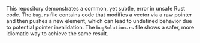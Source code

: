 This repository demonstrates a common, yet subtle, error in unsafe Rust code. The `bug.rs` file contains code that modifies a vector via a raw pointer and then pushes a new element, which can lead to undefined behavior due to potential pointer invalidation. The `bugSolution.rs` file shows a safer, more idiomatic way to achieve the same result.